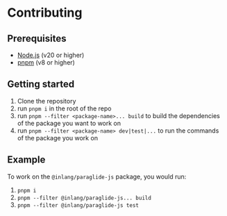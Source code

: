 # Contributing

## Prerequisites

- [Node.js](https://nodejs.org/en/) (v20 or higher)
- [pnpm](https://pnpm.io/) (v8 or higher)

## Getting started

1. Clone the repository
2. run `pnpm i` in the root of the repo
3. run `pnpm --filter <package-name>... build` to build the dependencies of the package you want to work on
4. run `pnpm --filter <package-name> dev|test|...` to run the commands of the package you work on

## Example

To work on the `@inlang/paraglide-js` package, you would run:

1. `pnpm i`
2. `pnpm --filter @inlang/paraglide-js... build`
3. `pnpm --filter @inlang/paraglide-js test`
